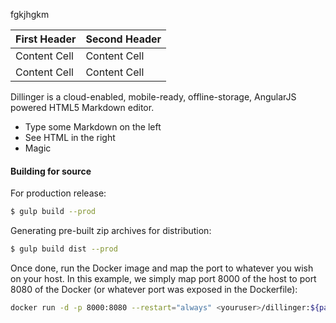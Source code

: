 fgkjhgkm

First Header  | Second Header
------------- | -------------
Content Cell  | Content Cell
Content Cell  | Content Cell

Dillinger is a cloud-enabled, mobile-ready, offline-storage, AngularJS powered HTML5 Markdown editor.

  - Type some Markdown on the left
  - See HTML in the right
  - Magic

#### Building for source
For production release:
```sh
$ gulp build --prod
```
Generating pre-built zip archives for distribution:
```sh
$ gulp build dist --prod
```
Once done, run the Docker image and map the port to whatever you wish on your host. In this example, we simply map port 8000 of the host to port 8080 of the Docker (or whatever port was exposed in the Dockerfile):

```sh
docker run -d -p 8000:8080 --restart="always" <youruser>/dillinger:${package.json.version}
```
